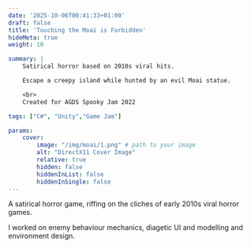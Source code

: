 ```yaml
---
date: '2025-10-06T00:41:33+01:00'
draft: false
title: 'Touching the Moai is Forbidden'
hideMeta: true
weight: 10

summary: |
    Satirical horror based on 2010s viral hits.

    Escape a creepy island while hunted by an evil Moai statue.

    <br>
    Created for AGDS Spooky Jam 2022

tags: ["C#", "Unity","Game Jam"]

params:
    cover:
        image: "/img/moai/1.png" # path to your image
        alt: "DirectX11 Cover Image"
        relative: true
        hidden: false
        hiddenInList: false
        hiddenInSingle: false
---
```

A satirical horror game, riffing on the cliches of early 2010s viral horror games.

I worked on enemy behaviour mechanics, diagetic UI and modelling and environment design.